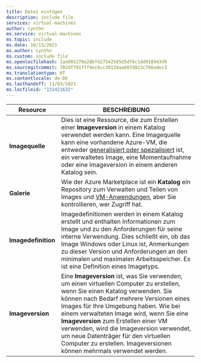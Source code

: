```yaml
---
title: Datei einfügen
description: include file
services: virtual-machines
author: cynthn
ms.service: virtual-machines
ms.topic: include
ms.date: 10/13/2021
ms.author: cynthn
ms.custom: include file
ms.openlocfilehash: 1ae085270a28bfd27542585d5df6c1dd918943d9
ms.sourcegitcommit: 702df701fff4ec6cc39134aa607d023c766adec3
ms.translationtype: HT
ms.contentlocale: de-DE
ms.lasthandoff: 11/03/2021
ms.locfileid: "131421632"
---
```

| Resource | BESCHREIBUNG|
|----------|------------|
| **Imagequelle** | Dies ist eine Ressource, die zum Erstellen einer **Imageversion** in einem Katalog verwendet werden kann. Eine Imagequelle kann eine vorhandene Azure-VM, die entweder [generalisiert oder spezialisiert](../shared-image-galleries.md#generalized-and-specialized-images) ist, ein verwaltetes Image, eine Momentaufnahme oder eine Imageversion in einem anderen Katalog sein. |
| **Galerie** | Wie der Azure Marketplace ist ein **Katalog** ein Repository zum Verwalten und Teilen von Images und [VM-Anwendungen](../vm-applications.md), aber Sie kontrollieren, wer Zugriff hat. |
| **Imagedefinition** | Imagedefinitionen werden in einem Katalog erstellt und enthalten Informationen zum Image und zu den Anforderungen für seine interne Verwendung. Dies schließt ein, ob das Image Windows oder Linux ist, Anmerkungen zu dieser Version und Anforderungen an den minimalen und maximalen Arbeitsspeicher. Es ist eine Definition eines Imagetyps. |
| **Imageversion** | Eine **Imageversion** ist, was Sie verwenden, um einen virtuellen Computer zu erstellen, wenn Sie einen Katalog verwenden. Sie können nach Bedarf mehrere Versionen eines Images für Ihre Umgebung haben. Wie bei einem verwalteten Image wird, wenn Sie eine **Imageversion** zum Erstellen einer VM verwenden, wird die Imageversion verwendet, um neue Datenträger für den virtuellen Computer zu erstellen. Imageversionen können mehrmals verwendet werden. |